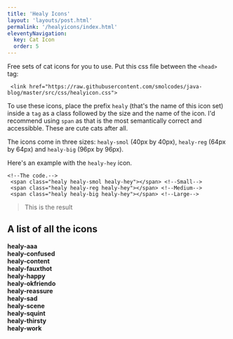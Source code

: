 ```yaml
---
title: 'Healy Icons'
layout: 'layouts/post.html'
permalink: '/healyicons/index.html'
eleventyNavigation:
  key: Cat Icon
  order: 5
---
```

Free sets of cat icons for you to use. Put this css file between the `<head>` tag:

 ```
  <link href="https://raw.githubusercontent.com/smolcodes/java-blog/master/src/css/healyicon.css">
 ```
 
To use these icons, place the prefix `healy` (that's the name of this icon set) inside a `tag` as a class followed by the size and the name of the icon. I'd recommend using `span` as that is the most semantically correct and accessibble. These are cute cats after all.

The icons come in three sizes: `healy-smol` (40px by 40px), `healy-reg` (64px by 64px) and `healy-big` (96px by 96px).

Here's an example with the `healy-hey` icon. 
```
<!--The code.-->
 <span class="healy healy-smol healy-hey"></span> <!--Small-->
 <span class="healy healy-reg healy-hey"></span> <!--Medium-->
 <span class="healy healy-big healy-hey"></span> <!--Large-->
 ```
<blockquote>
This is the result

 <span class="healy healy-smol healy-hey"></span> 
 <span class="healy healy-reg healy-hey"></span> 
 <span class="healy healy-big healy-hey"></span> 
 </blockquote>

 <div class="uk-card uk-card-default uk-card-hover uk-card-body">
 <h2>A list of all the icons</h2>
 <div class="healycard">
 <div class="icons">
  <span class="healy healy-reg healy-aaa"></span> <b>healy-aaa</b>
 </div>
 <div class="icons">
  <span class="healy healy-reg healy-confused"></span> <b>healy-confused</b>
 </div>
 <div class="icons">
  <span class="healy healy-reg healy-content"></span> <b>healy-content</b>
 </div>
 <div class="icons">
  <span class="healy healy-reg healy-fauxthot"></span> <b>healy-fauxthot</b>
 </div>
 <div class="icons">
  <span class="healy healy-reg healy-happy"></span> <b>healy-happy</b>
 </div>
 <div class="icons">
  <span class="healy healy-reg healy-okfriendo"></span> <b>healy-okfriendo</b>
 </div>
 <div class="icons">
  <span class="healy healy-reg healy-reassure"></span> <b>healy-reassure</b>
 </div>
 <div class="icons">
  <span class="healy healy-reg healy-sad"></span> <b>healy-sad</b>
 </div>
 <div class="icons">
  <span class="healy healy-reg healy-scene"></span> <b>healy-scene</b>
 </div>
 <div class="icons">
  <span class="healy healy-reg healy-squint"></span> <b>healy-squint</b>
 </div>
 <div class="icons">
  <span class="healy healy-reg healy-thirsty"></span> <b>healy-thirsty</b>
 </div>
 <div class="icons">
  <span class="healy healy-reg healy-work"></span> <b>healy-work</b>
  </div>
 </div>
 </div>